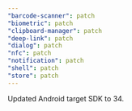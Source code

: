 ```yaml
---
"barcode-scanner": patch
"biometric": patch
"clipboard-manager": patch
"deep-link": patch
"dialog": patch
"nfc": patch
"notification": patch
"shell": patch
"store": patch
---
```


Updated Android target SDK to 34.
